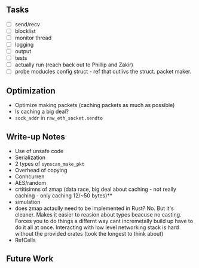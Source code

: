 ## Tasks

- [ ] send/recv
- [ ] blocklist
- [ ] monitor thread
- [ ] logging
- [ ] output
- [ ] tests
- [ ] actually run (reach back out to Phillip and Zakir)
- [ ] probe moducles config struct - ref that outlivs the struct. packet maker.

## Optimization

- Optimize making packets (caching packets as much as possible)
- Is caching a big deal?
- `sock_addr` in `raw_eth_socket.sendto`

## Write-up Notes

- Use of unsafe code
- Serialization
- 2 types of `synscan_make_pkt`
- Overhead of copying
- Conncurren
- AES/random
- crtitisimns of zmap (data race, big deal about caching - not really caching - only caching 12/~50 bytes)**
- simulation
- does zmap actaully need to be implemented in Rust? No. But it's cleaner. Makes it easier to reasion about types beacuse no casting. Forces you to do things a differnt way cant incremetally build up have to do it all at once. Interacting with low level networking stack is hard without the provided crates (took the longest to think about) 
- RefCells

## Future Work 
